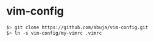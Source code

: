 # vim-config

```bash
$> git clone https://github.com/abuja/vim-config.git
$> ln -s vim-config/my-vimrc .vimrc
```
